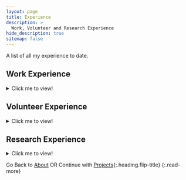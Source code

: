 ```yaml
---
layout: page
title: Experience
description: >
  Work, Volunteer and Research Experience
hide_description: true
sitemap: false
---
```


A list of all my experience to date.

<!-- 1. this list will be replaced by the table of contents
{:toc} -->

## Work Experience

<details><summary markdown='span'> 
Click me to view!
</summary>
{% include experience_all.md %}

</details> 

## Volunteer Experience

<details><summary markdown='span'> 
Click me to view!
</summary>
{% include volunteer.md %}

</details> 

## Research Experience

<details><summary markdown='span'> 
Click me to view!
</summary>
{% include research.md %}

</details> 

Go Back to [About](about.md) OR Continue with [Projects](projects.md){:.heading.flip-title}
{:.read-more}